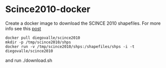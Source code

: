 # Scince2010-docker

Create a docker image to download the SCINCE 2010 shapefiles. For more info see this [post](https://blog.diegovalle.net/shapefiles-of-mexico-agebs-manzanas-etc-es.html)


```
docker pull diegovalle/scince2010
mkdir -p /tmp/scince2010/shps
docker run -v /tmp/scince2010/shps:/shapefiles/shps -i -t diegovalle/scince2010
```

and run ./download.sh


